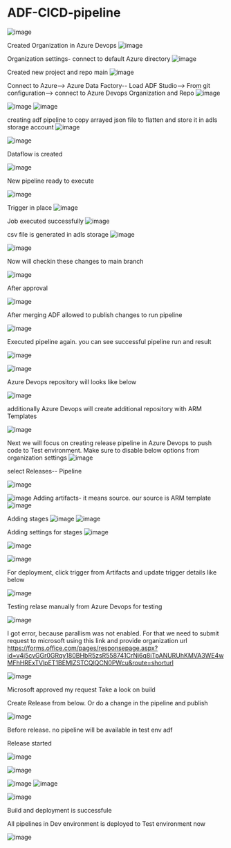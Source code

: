 # ADF-CICD-pipeline
![image](https://github.com/user-attachments/assets/712ed41f-4ae9-44f1-9e3e-dbe6dc209262)

Created Organization in Azure Devops
![image](https://github.com/user-attachments/assets/93905ec3-f669-4f83-a53b-e591e6c8f5dd)

Organization settings- connect to default Azure directory
![image](https://github.com/user-attachments/assets/6c47406f-4924-4539-b722-87fe5319506f)

Created new project and repo main
![image](https://github.com/user-attachments/assets/7078bf63-2af1-4945-98ba-e23d2898282f)

Connect to Azure--> Azure Data Factory-- Load ADF Studio--> From git configuration--> connect to Azure Devops Organization and Repo
![image](https://github.com/user-attachments/assets/432e559b-a2f9-40e6-bfdc-16546de2de13)

![image](https://github.com/user-attachments/assets/dd3b06d2-44d0-40d1-9121-92601ba1db3a) ![image](https://github.com/user-attachments/assets/30fb3e79-b4c9-4dc9-8223-71af3adf23bb)

creating adf pipeline to copy arrayed json file to flatten and store it in adls storage account ![image](https://github.com/user-attachments/assets/f105a5bf-3cfc-43bc-b553-5f42e4da528f)


![image](https://github.com/user-attachments/assets/18a4b87a-7a07-409d-9560-be41a18e6124)

Dataflow is created 

![image](https://github.com/user-attachments/assets/888d28a8-b05b-4a57-b71f-6ce8f8c85f06)

New pipeline ready to execute

![image](https://github.com/user-attachments/assets/a328a0e0-0b03-4a4d-b549-968516ad6081)

Trigger in place
![image](https://github.com/user-attachments/assets/97388e94-25d6-4bf5-9225-e778930af44f)

Job executed successfully
![image](https://github.com/user-attachments/assets/627e8f38-b510-420a-9580-8cdcec32f2dc)



csv file is generated in adls storage
![image](https://github.com/user-attachments/assets/55040b30-ec6b-4c1c-9792-7e365ad0af51)

![image](https://github.com/user-attachments/assets/b027e702-f676-4f72-b5bb-b0982ed2246d)

Now will checkin these changes to main branch



![image](https://github.com/user-attachments/assets/2c557255-7937-4005-9d39-1ca6cf5a2f03)

After approval

![image](https://github.com/user-attachments/assets/8c0e8f53-f9a1-4684-a7ee-9c88e5bf3a2c)

After merging ADF allowed to publish changes to run pipeline

![image](https://github.com/user-attachments/assets/041bb9c9-b59f-47bd-99f9-7dc389407b9f)

Executed pipeline again. you can see successful pipeline run and result

![image](https://github.com/user-attachments/assets/10ca3dc2-016c-4d29-8e7e-f7db7238be59)

![image](https://github.com/user-attachments/assets/1229eee2-1638-4ce9-8060-7e0e4d05766d)


Azure Devops repository will looks like below

![image](https://github.com/user-attachments/assets/874ea144-fa91-40d8-9660-f7c371657068)

additionally Azure Devops will create additional repository with ARM Templates

![image](https://github.com/user-attachments/assets/fbc5d528-e5d3-42d3-8f13-6408572970ac)


Next we will focus on creating release pipeline in Azure Devops to push code to Test environment. Make sure to disable below options from organization settings ![image](https://github.com/user-attachments/assets/e6a90637-14e1-4ea9-8754-01af849de131)

select Releases-- Pipeline

![image](https://github.com/user-attachments/assets/095bbd98-f127-42be-87a6-fd9fe2d74866)

![image](https://github.com/user-attachments/assets/1bc7d5ff-491d-4245-ae56-c0cc0b5d5105)
Adding artifacts- it means source. our source is ARM template
![image](https://github.com/user-attachments/assets/52a97c9b-7690-4c99-a2c0-052dc03fed9c)

Adding stages
![image](https://github.com/user-attachments/assets/2d231518-2bd4-4004-af38-64027206efdd)
![image](https://github.com/user-attachments/assets/4940d464-8f25-4f40-a414-a513515e96aa)

Adding settings for stages
![image](https://github.com/user-attachments/assets/7014d99b-f619-4c3e-8be2-ff185c333cdb)

![image](https://github.com/user-attachments/assets/7ca9c258-2548-4556-b93c-4dfd99f5e200)

![image](https://github.com/user-attachments/assets/7339f479-baa2-4742-8648-6fee89edf280)

For deployment, click trigger from Artifacts and update trigger details like below

![image](https://github.com/user-attachments/assets/11fecdcb-3935-44e9-ad87-057c4ba66530)

Testing relase manually from Azure Devops for testing

![image](https://github.com/user-attachments/assets/78ec180d-3148-467c-957e-3f5cf98ffab3)

I got error, because parallism was not enabled. For that we need to submit request to microsoft using  this link and provide organization url https://forms.office.com/pages/responsepage.aspx?id=v4j5cvGGr0GRqy180BHbR5zsR558741CrNi6q8iTpANURUhKMVA3WE4wMFhHRExTVlpET1BEMlZSTCQlQCN0PWcu&route=shorturl

![image](https://github.com/user-attachments/assets/379c53f8-80bc-4fb8-9803-96a58a199660)

Microsoft approved my request
Take a look on  build

Create Release from below. Or do a change in the pipeline and publish 

![image](https://github.com/user-attachments/assets/68faf935-52df-4648-935a-0a4b73925e8c)


Before release. no pipeline will be available in test env adf

Release started

![image](https://github.com/user-attachments/assets/1f65d404-91d6-48cf-b2ba-9c33875bb66c)

![image](https://github.com/user-attachments/assets/2d598e25-5725-4de1-ad97-582acdd092e2)

![image](https://github.com/user-attachments/assets/5e675fcb-e119-492b-b6c5-37cea58a25f4)
![image](https://github.com/user-attachments/assets/6524546e-191e-4796-ab27-0cfe71c69a3b)

![image](https://github.com/user-attachments/assets/3c311177-feb3-4f2f-8a85-8c48ab3200a5)

Build and deployment is successfule

All pipelines in Dev environment is deployed to Test environment now

![image](https://github.com/user-attachments/assets/2324792a-1f24-40c7-9ffd-007edb47065c)









